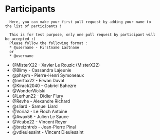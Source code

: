 # Participants

```
  Here, you can make your first pull request by adding your name to the list of participants !
  
  This is for test purpose, only one pull request by participant will be accepted :)
  Please follow the following format :
  * @username - Firstname Lastname
  or
  * @username
```

* @MisterX22 - Xavier Le Rouzic (MisterX22)
* @Blimy - Cassandra Lajeunie
* @phsym - Pierre-Henri Symoneaux
* @nerfox22 - Erwan Duval
* @Kirack2040 - Gabriel Bahezre
* @WonderWolski
* @Lerhun22 - Didier Flury
* @Revhe - Alexandre Richard
* @sliard - Samuel Liard
* @Voriaz - Le Floch Antoine
* @Awax56 - Julien Le Sauce
* @Vcube22 - Vincent Royer
* @breizhtreb - Jean-Pierre Pinal
* @vdieulesaint - Vincent Dieulesaint
